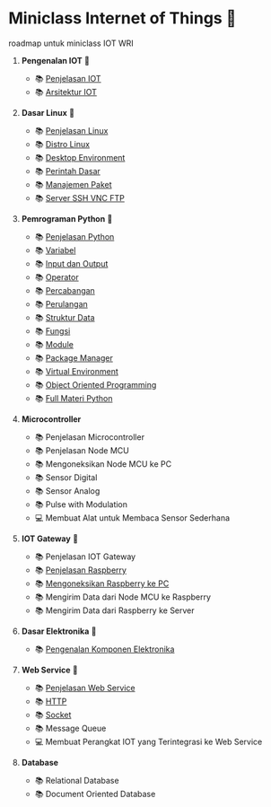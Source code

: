 # Miniclass Internet of Things :satellite:

roadmap untuk miniclass IOT WRI

1.  **Pengenalan IOT** :satellite:

    - :books: [Penjelasan IOT](materi/iot/penjelasan-iot.md)
    - :books: [Arsitektur IOT](materi/iot/arsitektur-iot.md)

2.  **Dasar Linux** :penguin:

    - :books: [Penjelasan Linux](materi/linux/penjelasan-linux.md)
    - :books: [Distro Linux](materi/linux/distro-linux.md)
    - :books: [Desktop Environment](materi/linux/desktop-environment.md)
    - :books: [Perintah Dasar](materi/linux/perintah-dasar.md)
    - :books: [Manajemen Paket](materi/linux/manajemen-paket.md)
    - :books: [Server SSH VNC FTP](materi/linux/server-ssh-vnc-ftp.md)

3.  **Pemrograman Python** :snake:

    - :books: [Penjelasan Python](materi/python/intro-python.md)
    - :books: [Variabel](materi/python/variabel.md)
    - :books: [Input dan Output](materi/python/io.md)
    - :books: [Operator](materi/python/operator.md)
    - :books: [Percabangan](materi/python/percabangan.md)
    - :books: [Perulangan](materi/python/perulangan.md)
    - :books: [Struktur Data](materi/python/struktur-data.md)
    - :books: [Fungsi](materi/python/fungsi.md)
    - :books: [Module](materi/python/module.md)
    - :books: [Package Manager](materi/python/package-manager.md)
    - :books: [Virtual Environment](materi/python/virtual-env.md)
    - :books: [Object Oriented Programming](materi/python/oop.md)
    - :books: [Full Materi Python](materi/python/FullMateri/fullmateri.md)

4.  **Microcontroller**

    - :books: Penjelasan Microcontroller
    - :books: Penjelasan Node MCU
    - :books: Mengoneksikan Node MCU ke PC
    - :books: Sensor Digital
    - :books: Sensor Analog
    - :books: Pulse with Modulation
    - :computer: Membuat Alat untuk Membaca Sensor Sederhana

5.  **IOT Gateway** :strawberry:

    - :books: Penjelasan IOT Gateway
    - :books: [Penjelasan Raspberry](materi/iot-gateway/penjelasan-raspi.md)
    - :books: [Mengoneksikan Raspberry ke PC](materi/iot-gateway/koneksi-raspi.md)
        <!-- - :books: [GPIO](materi/iot-gateway/gpio.md) -->
      <!-- - :books: [GPIO Input Handling](materi/iot-gateway/gpio-input-handling.md) -->
      <!-- - :books: [Penerapan OOP](materi/iot-gateway/oop-raspberry.md) -->
      <!-- - :books: [Sensor Digital](materi/iot-gateway/sensor-digital.md) -->
      <!-- - :books: [Sensor Analog](materi/iot-gateway/sensor-analog.md) -->
    - :books: Mengirim Data dari Node MCU ke Raspberry
    - :books: Mengirim Data dari Raspberry ke Server

6.  **Dasar Elektronika** :electric_plug:

    - :books: [Pengenalan Komponen Elektronika](materi/elektronika/pengenalan-komponen2-elektronik.md)

7.  **Web Service** :signal_strength:

    - :books: [Penjelasan Web Service](materi/web-service/penjelasan-web-service.md)
    - :books: [HTTP](materi/web-service/http.md)
    - :books: [Socket](materi/web-service/socket.md)
    - :books: Message Queue
    - :computer: Membuat Perangkat IOT yang Terintegrasi ke Web Service

8.  **Database**
    - :books: Relational Database
    - :books: Document Oriented Database

